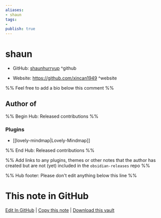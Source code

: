 ```yaml
---
aliases:
- shaun
tags:
- 
publish: true
---
```


# shaun

- GitHub: [shaunhurryup](https://github.com/shaunhurryup/) ^github
<!-- - Discord: `@` ^discord-->
- Website: <https://github.com/xincan1949> ^website
<!-- - [[Publish sites|Publish site]]: <https://> ^publish-->

%% Feel free to add a bio below this comment %%


## Author of

%% Begin Hub: Released contributions %%
### Plugins
- [[lovely-mindmap|Lovely-Mindmap]]

%% End Hub: Released contributions %%

%% Add links to any plugins, themes or other notes that the author has created but are not (yet) included in the `obsidian-releases` repo %%

<!--
### Unlisted plugins
-->

<!--
### Others
-->

<!--
## Sponsor this author
-->

<!-- - [[GitHub sponsors]]: [Sponsor @shaunhurryup on GitHub Sponsors](https://github.com/sponsors/shaunhurryup) ^github-sponsor-->
<!-- - [[Buy me a coffee]]: <https://> ^buy-me-a-coffee-->
<!-- - [[PayPal]]: <https://> ^paypal-->
<!-- - [[Patreon]]: <https://> ^patreon-->

<!--
## Follow this author
-->

<!-- - [[YouTube Channels|On YouTube]]: <https://> ^youtube-->
<!-- - Twitter: <https://> ^twitter-->
<!-- - ... -->

%% Hub footer: Please don't edit anything below this line %%

# This note in GitHub

<span class="git-footer">[Edit In GitHub](https://github.dev/obsidian-community/obsidian-hub/blob/main/01%20-%20Community/People/shaunhurryup.md "git-hub-edit-note") | [Copy this note](https://raw.githubusercontent.com/obsidian-community/obsidian-hub/main/01%20-%20Community/People/shaunhurryup.md "git-hub-copy-note") | [Download this vault](https://github.com/obsidian-community/obsidian-hub/archive/refs/heads/main.zip "git-hub-download-vault") </span>

